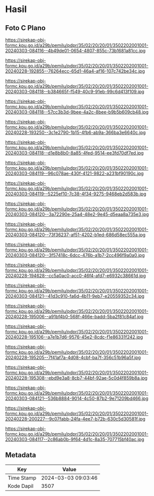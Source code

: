 # Hasil

## Foto C Plano

https://sirekap-obj-formc.kpu.go.id/a29b/pemilu/pdpr/35/02/20/20/01/3502202001001-20240303-084116--4b49de01-0654-4807-855c-73b1681a81cc.jpg

https://sirekap-obj-formc.kpu.go.id/a29b/pemilu/pdpr/35/02/20/20/01/3502202001001-20240228-192855--76264ecc-65d1-46a4-af16-107c742be34c.jpg

https://sirekap-obj-formc.kpu.go.id/a29b/pemilu/pdpr/35/02/20/20/01/3502202001001-20240303-084118--b384665f-f549-40c9-91eb-99c6d413f109.jpg

https://sirekap-obj-formc.kpu.go.id/a29b/pemilu/pdpr/35/02/20/20/01/3502202001001-20240303-084118--57cc3b3d-9bee-4a2c-8bee-b9b5b609cb48.jpg

https://sirekap-obj-formc.kpu.go.id/a29b/pemilu/pdpr/35/02/20/20/01/3502202001001-20240228-193250--3c1e2790-1b15-4fb6-ab9a-366ba3e6640c.jpg

https://sirekap-obj-formc.kpu.go.id/a29b/pemilu/pdpr/35/02/20/20/01/3502202001001-20240303-084118--d1e8b8b0-8a85-4fed-9514-ee3fd70df7ed.jpg

https://sirekap-obj-formc.kpu.go.id/a29b/pemilu/pdpr/35/02/20/20/01/3502202001001-20240303-084119--96c078ae-430f-4121-9822-a231bf90190c.jpg

https://sirekap-obj-formc.kpu.go.id/a29b/pemilu/pdpr/35/02/20/20/01/3502202001001-20240303-084119--5225ef10-7c38-4f34-9275-9468eb2d583b.jpg

https://sirekap-obj-formc.kpu.go.id/a29b/pemilu/pdpr/35/02/20/20/01/3502202001001-20240303-084120--3a72290e-25a4-48e2-9e45-d5eaa8a735e3.jpg

https://sirekap-obj-formc.kpu.go.id/a29b/pemilu/pdpr/35/02/20/20/01/3502202001001-20240303-084120--73f36237-af51-4202-b1ed-686d58ec555a.jpg

https://sirekap-obj-formc.kpu.go.id/a29b/pemilu/pdpr/35/02/20/20/01/3502202001001-20240303-084120--3f57418c-6dcc-476b-a1b7-2cc496f9a0a0.jpg

https://sirekap-obj-formc.kpu.go.id/a29b/pemilu/pdpr/35/02/20/20/01/3502202001001-20240228-194628--cc5a0ac0-acc0-46f4-afd7-e6932c38661d.jpg

https://sirekap-obj-formc.kpu.go.id/a29b/pemilu/pdpr/35/02/20/20/01/3502202001001-20240303-084121--41d3c910-fa6d-4b11-9eb7-e20559352c34.jpg

https://sirekap-obj-formc.kpu.go.id/a29b/pemilu/pdpr/35/02/20/20/01/3502202001001-20240228-195006--a91bf4b0-568f-466e-badd-5ba2f81c84af.jpg

https://sirekap-obj-formc.kpu.go.id/a29b/pemilu/pdpr/35/02/20/20/01/3502202001001-20240228-195106--a7e1b7d6-9576-45e2-8cdc-f1e86331f242.jpg

https://sirekap-obj-formc.kpu.go.id/a29b/pemilu/pdpr/35/02/20/20/01/3502202001001-20240228-195205--7f41af7a-4d08-4cbf-ba7f-356c51b96a5f.jpg

https://sirekap-obj-formc.kpu.go.id/a29b/pemilu/pdpr/35/02/20/20/01/3502202001001-20240228-195308--ebd9e3a8-8cb7-44bf-92ae-5c0d4f859b8a.jpg

https://sirekap-obj-formc.kpu.go.id/a29b/pemilu/pdpr/35/02/20/20/01/3502202001001-20240303-084121--536b8884-9014-4c50-87b2-9e71209bd466.jpg

https://sirekap-obj-formc.kpu.go.id/a29b/pemilu/pdpr/35/02/20/20/01/3502202001001-20240228-200227--9c07fabb-24fa-4ee7-b72b-630c5d30581f.jpg

https://sirekap-obj-formc.kpu.go.id/a29b/pemilu/pdpr/35/02/20/20/01/3502202001001-20240303-084117--2c86ab0b-9f64-4d1c-8a35-707715bf40ac.jpg


## Metadata

| Key        | Value               |
| ---------- | ------------------- |
| Time Stamp | 2024-03-03 09:03:46 |
| Kode Dapil | 3507                |



